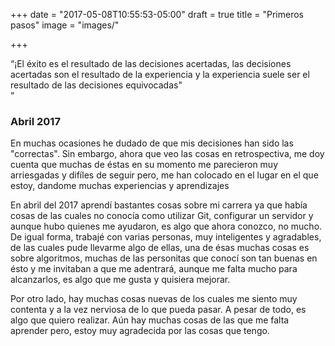 +++
date = "2017-05-08T10:55:53-05:00"
draft = true
title = "Primeros pasos"
image = "images/"

+++

  <q>¡El éxito es el resultado de las decisiones acertadas, las decisiones acertadas son el resultado de la experiencia y la experiencia suele ser el resultado de las decisiones equivocadas"
<br>
 <h3><i class="fa fa-calendar" aria-hidden="true" style="color: #006699;"></i> Abril 2017</h3>
En muchas ocasiones he dudado de que mis decisiones han sido las "correctas". Sin embargo, ahora que veo las cosas en retrospectiva, me doy cuenta que  muchas de éstas en su momento me parecieron muy arriesgadas y difíles de seguir pero, me han colocado en el lugar en el  que estoy, dandome  muchas experiencias y aprendizajes


En abril del 2017 aprendí bastantes cosas sobre mi carrera ya que había cosas de las cuales no conocía como utilizar Git, configurar un servidor y aunque hubo quienes me ayudaron, es algo que ahora conozco, no mucho. De igual forma,  trabajé con varias personas, muy inteligentes y agradables, de las cuales pude llevarme algo de ellas, una de ésas muchas cosas es sobre algoritmos, muchas de las personitas que conocí son tan buenas en ésto  y me invitaban a que me adentrará, aunque me falta mucho para alcanzarlos, es algo que me gusta y quisiera mejorar.


 Por otro lado, hay muchas cosas nuevas de los cuales me siento muy contenta y a la vez nerviosa de lo que pueda pasar. A pesar de todo, es algo que quiero  realizar. Aún hay muchas cosas de las que me falta aprender pero, estoy muy agradecida por las cosas que tengo.






